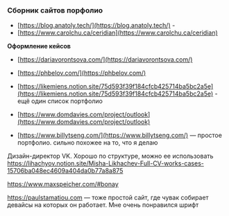 
### Cборник сайтов порфолио
- [https://blog.anatoly.tech/](https://blog.anatoly.tech/) - 
- [https://www.carolchu.ca/ceridian](https://www.carolchu.ca/ceridian)

**Оформление кейсов**
- [https://dariavorontsova.com/](https://dariavorontsova.com/)
- [https://phbelov.com/](https://phbelov.com/)

- [https://likemiens.notion.site/75d593f39f184cfcb425714ba5bc2a5e](https://likemiens.notion.site/75d593f39f184cfcb425714ba5bc2a5e) - ещё один список портфолио
- [https://www.domdavies.com/project/outlook](https://www.domdavies.com/project/outlook)
- [https://www.billytseng.com/](https://www.billytseng.com/) — простое портфолио. сильно похожее на то, что я делаю



Дизайн-директор VK. Хорошо по структуре, можно ее использовать
https://lihachyov.notion.site/Misha-Likhachev-Full-CV-works-cases-15706ba048ec4609a404da0b77a8a875

https://www.maxspeicher.com/#bonay


https://paulstamatiou.com — тоже простой сайт, где чувак собирает девайсы на которых он работает.
Мне очень понравился шрифт

